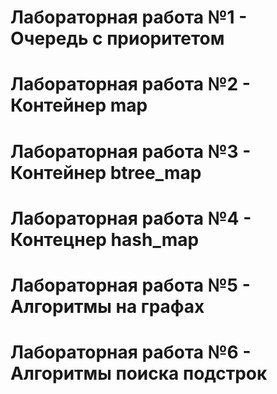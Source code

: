 # Лабораторная работа №1 - Очередь с приоритетом
# Лабораторная работа №2 - Контейнер map
# Лабораторная работа №3 - Контейнер btree_map
# Лабораторная работа №4 - Контецнер hash_map
# Лабораторная работа №5 - Алгоритмы на графах
# Лабораторная работа №6 - Алгоритмы поиска подстрок


